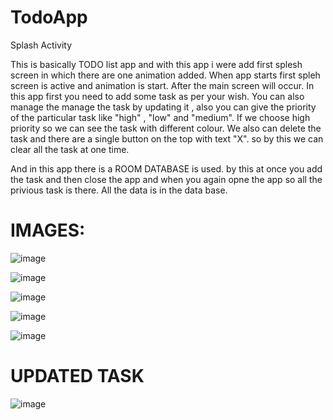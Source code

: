 # TodoApp
Splash Activity

This is basically TODO list app and with this app i were add first splesh screen in which there are one animation added.
When app starts first spleh screen is active and animation is start.
After the main screen will occur. In this app first you need to add some task as per your wish.
You can also manage the manage the task by updating it , also you can give the priority of the particular task like "high" , "low" and "medium".
If we choose high priority so we can see the task with different colour.
We also can delete the task and there are a single button on the top with text "X". so by this we can clear all the task at one time.

And in this app there is a ROOM DATABASE is used.
by this at once you add the task and then close the app and when you again opne the app so all the privious task is there.
All the data is  in the data base.


# IMAGES:

![image](https://github.com/Sagar20042004/TodoApp/assets/98373145/b35b2364-7451-460a-92ee-21fc30a80851)

![image](https://github.com/Sagar20042004/TodoApp/assets/98373145/92ea88c4-e981-487d-9b16-f83b46ed6cd3)

![image](https://github.com/Sagar20042004/TodoApp/assets/98373145/d988de18-8ab2-4765-827e-bfd3f84cca35)

![image](https://github.com/Sagar20042004/TodoApp/assets/98373145/cac5110c-1185-4e20-b064-6b932eddf872)

![image](https://github.com/Sagar20042004/TodoApp/assets/98373145/c650c0ed-cb8a-4c7c-9002-29c27ea9aa50)

# UPDATED TASK

![image](https://github.com/Sagar20042004/TodoApp/assets/98373145/be17c507-d2fd-4664-b6ea-474a115ec07a)
